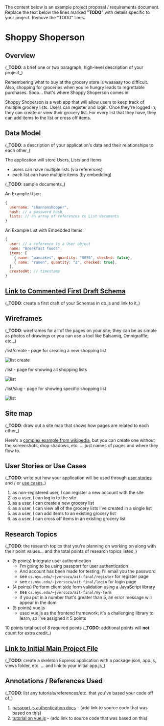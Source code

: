 The content below is an example project proposal / requirements document. Replace the text below the lines marked "**TODO**" with details specific to your project. Remove the "TODO" lines.

# Shoppy Shoperson

## Overview

(**\_TODO**: a brief one or two paragraph, high-level description of your project\_)

Remembering what to buy at the grocery store is waaaaay too difficult. Also, shopping for groceries when you're hungry leads to regrettable purchases. Sooo... that's where Shoppy Shoperson comes in!

Shoppy Shoperson is a web app that will allow users to keep track of multiple grocery lists. Users can register and login. Once they're logged in, they can create or view their grocery list. For every list that they have, they can add items to the list or cross off items.

## Data Model

(**\_TODO**: a description of your application's data and their relationships to each other\_)

The application will store Users, Lists and Items

- users can have multiple lists (via references)
- each list can have multiple items (by embedding)

(**\_TODO**: sample documents\_)

An Example User:

```javascript
{
  username: "shannonshopper",
  hash: // a password hash,
  lists: // an array of references to List documents
}
```

An Example List with Embedded Items:

```javascript
{
  user: // a reference to a User object
  name: "Breakfast foods",
  items: [
    { name: "pancakes", quantity: "9876", checked: false},
    { name: "ramen", quantity: "2", checked: true},
  ],
  createdAt: // timestamp
}
```

## [Link to Commented First Draft Schema](db.js)

(**\_TODO**: create a first draft of your Schemas in db.js and link to it\_)

## Wireframes

(**\_TODO**: wireframes for all of the pages on your site; they can be as simple as photos of drawings or you can use a tool like Balsamiq, Omnigraffle, etc.\_)

/list/create - page for creating a new shopping list

![list create](documentation/list-create.png)

/list - page for showing all shopping lists

![list](documentation/list.png)

/list/slug - page for showing specific shopping list

![list](documentation/list-slug.png)

## Site map

(**\_TODO**: draw out a site map that shows how pages are related to each other\_)

Here's a [complex example from wikipedia](https://upload.wikimedia.org/wikipedia/commons/2/20/Sitemap_google.jpg), but you can create one without the screenshots, drop shadows, etc. ... just names of pages and where they flow to.

## User Stories or Use Cases

(**\_TODO**: write out how your application will be used through [user stories](http://en.wikipedia.org/wiki/User_story#Format) and / or [use cases](https://www.mongodb.com/download-center?jmp=docs&_ga=1.47552679.1838903181.1489282706#previous)\_)

1. as non-registered user, I can register a new account with the site
2. as a user, I can log in to the site
3. as a user, I can create a new grocery list
4. as a user, I can view all of the grocery lists I've created in a single list
5. as a user, I can add items to an existing grocery list
6. as a user, I can cross off items in an existing grocery list

## Research Topics

(**\_TODO**: the research topics that you're planning on working on along with their point values... and the total points of research topics listed\_)

- (5 points) Integrate user authentication
  - I'm going to be using passport for user authentication
  - And account has been made for testing; I'll email you the password
  - see <code>cs.nyu.edu/~jversoza/ait-final/register</code> for register page
  - see <code>cs.nyu.edu/~jversoza/ait-final/login</code> for login page
- (4 points) Perform client side form validation using a JavaScript library
  - see <code>cs.nyu.edu/~jversoza/ait-final/my-form</code>
  - if you put in a number that's greater than 5, an error message will appear in the dom
- (5 points) vue.js
  - used vue.js as the frontend framework; it's a challenging library to learn, so I've assigned it 5 points

10 points total out of 8 required points (**\_TODO**: addtional points will **not** count for extra credit\_)

## [Link to Initial Main Project File](app.js)

(**\_TODO**: create a skeleton Express application with a package.json, app.js, views folder, etc. ... and link to your initial app.js\_)

## Annotations / References Used

(**\_TODO**: list any tutorials/references/etc. that you've based your code off of\_)

1. [passport.js authentication docs](http://passportjs.org/docs) - (add link to source code that was based on this)
2. [tutorial on vue.js](https://vuejs.org/v2/guide/) - (add link to source code that was based on this)
